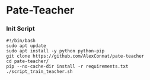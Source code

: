 # Pate-Teacher

### Init Script 

```
#!/bin/bash
sudo apt update
sudo apt install -y python python-pip
git clone https://github.com/AlexConnat/pate-teacher
cd pate-teacher/
pip --no-cache-dir install -r requirements.txt
./script_train_teacher.sh
```
